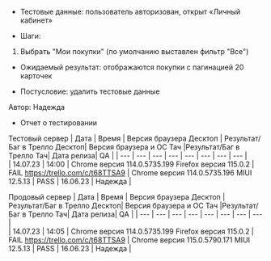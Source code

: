* Тестовые данные: пользователь авторизован, открыт «Личный кабинет»

* Шаги:
1.	Выбрать "Мои покупки" (по умолчанию выставлен фильтр "Все")

* Ожидаемый результат: отображаются покупки с пагинацией 20 карточек

* Постусловие: удалить тестовые данные

Автор: Надежда

* Отчет о тестировании
  
Тестовый сервер
| Дата | Время | Версия браузера Десктоп | Результат/Баг в Трелло Десктоп|  Версия браузера и ОС Тач |Результат/Баг в Трелло Тач| Дата релиза| QA  |
| --- | --- | --- | --- |  --- | --- | --- | --- |   
| 14.07.23 | 14:00 | Chrome версия 114.0.5735.199 Firefox версия 115.0.2 | FAIL https://trello.com/c/t68TTSA9 | Chrome версия 114.0.5735.196 MIUI 12.5.13 | PASS | 16.06.23 | Надежда |  

Продовый сервер
| Дата | Время | Версия браузера Десктоп | Результат/Баг в Трелло Десктоп|  Версия браузера и ОС Тач |Результат/Баг в Трелло Тач| Дата релиза| QA |
| --- | --- | --- | --- |  --- | --- | --- | --- |   
| 14.07.23 | 14:05 | Chrome версия 114.0.5735.199 Firefox версия 115.0.2 | FAIL https://trello.com/c/t68TTSA9 | Chrome версия 115.0.5790.171 MIUI 12.5.13 | PASS | 16.06.23 | Надежда |  